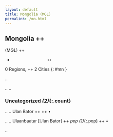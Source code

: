 ```yaml
---
layout: default
title: Mongolia (MGL)
permalink: /mn.html
---
```



## Mongolia   ++
(MGL)  ++
-                     ++
0 Regions, ++
2 Cities
{: #mn }

.. 




.. 
.. 


### Uncategorized _(2)_{:.count}


..
..
Ulan Bator  ++
 ++
•

..
..
Ulaanbaatar [Ulan Bator]  ++
 _pop (1)_{:.pop} ++
•




.. 
 
